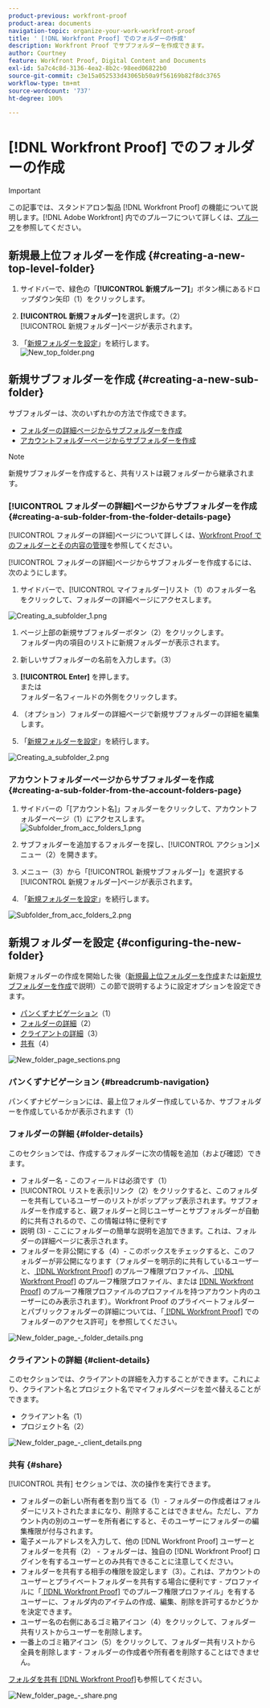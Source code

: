 ```yaml
---
product-previous: workfront-proof
product-area: documents
navigation-topic: organize-your-work-workfront-proof
title: ' [!DNL Workfront Proof] でのフォルダーの作成'
description: Workfront Proof でサブフォルダーを作成できます。
author: Courtney
feature: Workfront Proof, Digital Content and Documents
exl-id: 5a7c4c8d-3136-4ea2-8b2c-98eed06822b0
source-git-commit: c3e15a052533d43065b50a9f56169b82f8dc3765
workflow-type: tm+mt
source-wordcount: '737'
ht-degree: 100%

---
```


# [!DNL Workfront Proof] でのフォルダーの作成

>[!IMPORTANT]
>
>この記事では、スタンドアロン製品 [!DNL Workfront Proof] の機能について説明します。[!DNL Adobe Workfront] 内でのプルーフについて詳しくは、[プルーフ](../../../review-and-approve-work/proofing/proofing.md)を参照してください。

## 新規最上位フォルダーを作成 {#creating-a-new-top-level-folder}

1. サイドバーで、緑色の「**[!UICONTROL 新規プルーフ]**」ボタン横にあるドロップダウン矢印（1）をクリックします。
1. **[!UICONTROL 新規フォルダー]**&#x200B;を選択します。（2）\
   [!UICONTROL 新規フォルダー]ページが表示されます。

1. 「[新規フォルダーを設定](#configuring-the-new-folder)」を続行します。\
   ![New_top_folder.png](assets/new-top-folder.png)

## 新規サブフォルダーを作成 {#creating-a-new-sub-folder}

サブフォルダーは、次のいずれかの方法で作成できます。

* [フォルダーの詳細ページからサブフォルダーを作成](#creating-a-sub-folder-from-the-folder-details-page)
* [アカウントフォルダーページからサブフォルダーを作成](#creating-a-sub-folder-from-the-account-folders-page)

>[!NOTE]
>
>新規サブフォルダーを作成すると、共有リストは親フォルダーから継承されます。

### [!UICONTROL フォルダーの詳細]ページからサブフォルダーを作成 {#creating-a-sub-folder-from-the-folder-details-page}

[!UICONTROL フォルダーの詳細]ページについて詳しくは、[Workfront Proof でのフォルダーとその内容の管理](../../../workfront-proof/wp-work-proofsfiles/organize-your-work/manage-folders-and-contents.md)を参照してください。

[!UICONTROL フォルダーの詳細]ページからサブフォルダーを作成するには、次のようにします。

1. サイドバーで、[!UICONTROL マイフォルダー]リスト（1）のフォルダー名をクリックして、フォルダーの詳細ページにアクセスします。

![Creating_a_subfolder_1.png](assets/creating-a-subfolder-1.png)

1. ページ上部の新規サブフォルダーボタン（2）をクリックします。\
   フォルダー内の項目のリストに新規フォルダーが表示されます。
1. 新しいサブフォルダーの名前を入力します。（3）
1. **[!UICONTROL Enter]** を押します。\
   または\
   フォルダー名フィールドの外側をクリックします。

1. （オプション）フォルダーの詳細ページで新規サブフォルダーの詳細を編集します。
1. 「[新規フォルダーを設定](#configuring-the-new-folder)」を続行します。

![Creating_a_subfolder_2.png](assets/creating-a-subfolder-2-350x164.png)

### アカウントフォルダーページからサブフォルダーを作成 {#creating-a-sub-folder-from-the-account-folders-page}

1. サイドバーの「[アカウント名]」フォルダーをクリックして、アカウントフォルダーページ（1）にアクセスします。\
   ![Subfolder_from_acc_folders_1.png](assets/subfolder-from-acc-folders-1.png)

1. サブフォルダーを追加するフォルダーを探し、[!UICONTROL アクション]メニュー（2）を開きます。
1. メニュー（3）から「[!UICONTROL 新規サブフォルダー]」を選択する\
   [!UICONTROL 新規フォルダー]ページが表示されます。
1. 「[新規フォルダーを設定](#configuring-the-new-folder)」を続行します。

![Subfolder_from_acc_folders_2.png](assets/subfolder-from-acc-folders-2-350x177.png)

## 新規フォルダーを設定 {#configuring-the-new-folder}

新規フォルダーの作成を開始した後（[新規最上位フォルダーを作成](#creating-a-new-top-level-folder)または[新規サブフォルダーを作成](#creating-a-new-sub-folder)で説明）この節で説明するように設定オプションを設定できます。

* [パンくずナビゲーション](#breadcrumb-navigation)（1）
* [フォルダーの詳細](#folder-details)（2）
* [クライアントの詳細](#client-details)（3）
* [共有](#share)（4）

![New_folder_page_sections.png](assets/new-folder-page-sections-350x389.png)

### パンくずナビゲーション {#breadcrumb-navigation}

パンくずナビゲーションには、最上位フォルダー作成しているか、サブフォルダーを作成しているかが表示されます（1）

### フォルダーの詳細 {#folder-details}

このセクションでは、作成するフォルダーに次の情報を追加（および確認）できます。

* フォルダー名 - このフィールドは必須です（1）
* [!UICONTROL リストを表示]リンク（2）をクリックすると、このフォルダーを共有しているユーザーのリストがポップアップ表示されます。サブフォルダーを作成すると、親フォルダーと同じユーザーとサブフォルダーが自動的に共有されるので、この情報は特に便利です
* 説明 (3) - ここにフォルダーの簡単な説明を追加できます。これは、フォルダーの詳細ページに表示されます。
* フォルダーを非公開にする（4）- このボックスをチェックすると、このフォルダーが非公開になります（フォルダーを明示的に共有しているユーザーと、[ [!DNL Workfront Proof]](../../../workfront-proof/wp-acct-admin/account-settings/proof-perm-profiles-in-wp.md) のプルーフ権限プロファイル、[ [!DNL Workfront Proof]](../../../workfront-proof/wp-acct-admin/account-settings/proof-perm-profiles-in-wp.md) のプルーフ権限プロファイル、または [ [!DNL Workfront Proof]](../../../workfront-proof/wp-acct-admin/account-settings/proof-perm-profiles-in-wp.md) のプルーフ権限プロファイルのプロファイルを持つアカウント内のユーザーにのみ表示されます）。Workfront Proof のプライベートフォルダーとパブリックフォルダーの詳細については、「[ [!DNL Workfront Proof]](../../../workfront-proof/wp-work-proofsfiles/organize-your-work/folder-permissions.md) でのフォルダーのアクセス許可」を参照してください。

![New_folder_page_-_folder_details.png](assets/new-folder-page---folder-details-350x133.png)

### クライアントの詳細 {#client-details}

このセクションでは、クライアントの詳細を入力することができます。これにより、クライアント名とプロジェクト名でマイフォルダページを並べ替えることができます。

* クライアント名（1）
* プロジェクト名（2）

![New_folder_page_-_client_details.png](assets/new-folder-page---client-details-350x74.png)

### 共有 {#share}

[!UICONTROL 共有] セクションでは、次の操作を実行できます。

* フォルダーの新しい所有者を割り当てる（1）- フォルダーの作成者はフォルダーにリストされたままになり、削除することはできません。ただし、アカウント内の別のユーザーを所有者にすると、そのユーザーにフォルダーの編集権限が付与されます。
* 電子メールアドレスを入力して、他の [!DNL Workfront Proof] ユーザーとフォルダーを共有（2） - フォルダーは、独自の [!DNL Workfront Proof] ログインを有するユーザーとのみ共有できることに注意してください。
* フォルダーを共有する相手の権限を設定します（3）。これは、アカウントのユーザーとプライベートフォルダーを共有する場合に便利です - プロファイルに「[ [!DNL Workfront Proof]](../../../workfront-proof/wp-acct-admin/account-settings/proof-perm-profiles-in-wp.md) でのプルーフ権限プロファイル」を有するユーザーに、フォルダ内のアイテムの作成、編集、削除を許可するかどうかを決定できます。
* ユーザー名の右側にあるゴミ箱アイコン（4）をクリックして、フォルダー共有リストからユーザーを削除します。
* 一番上のゴミ箱アイコン（5）をクリックして、フォルダー共有リストから全員を削除します - フォルダーの作成者や所有者を削除することはできません。

[フォルダを共有 [!DNL Workfront Proof]](../../../workfront-proof/wp-work-proofsfiles/organize-your-work/share-folders.md)も参照してください。

![New_folder_page_-_share.png](assets/new-folder-page---share-350x138.png)
